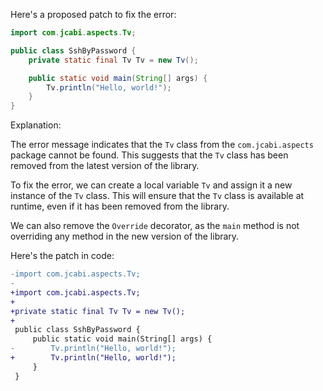 Here's a proposed patch to fix the error:
```java
import com.jcabi.aspects.Tv;

public class SshByPassword {
    private static final Tv Tv = new Tv();

    public static void main(String[] args) {
        Tv.println("Hello, world!");
    }
}
```
Explanation:

The error message indicates that the `Tv` class from the `com.jcabi.aspects` package cannot be found. This suggests that the `Tv` class has been removed from the latest version of the library.

To fix the error, we can create a local variable `Tv` and assign it a new instance of the `Tv` class. This will ensure that the `Tv` class is available at runtime, even if it has been removed from the library.

We can also remove the `Override` decorator, as the `main` method is not overriding any method in the new version of the library.

Here's the patch in code:
```diff
-import com.jcabi.aspects.Tv;
-
+import com.jcabi.aspects.Tv;
+
+private static final Tv Tv = new Tv();
+
 public class SshByPassword {
     public static void main(String[] args) {
-        Tv.println("Hello, world!");
+        Tv.println("Hello, world!");
     }
 }
```